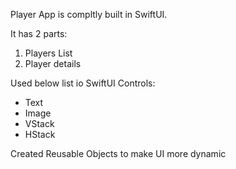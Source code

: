 
Player App is compltly built in SwiftUI. 

It has 2 parts:

1. Players List
2. Player details

Used below list io SwiftUI Controls:

- Text
- Image
- VStack
- HStack

Created Reusable Objects to make UI more dynamic
